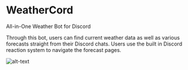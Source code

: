 # WeatherCord
All-in-One Weather Bot for Discord

Through this bot, users can find current weather data as well as various forecasts straight from their Discord chats. Users use the built in Discord reaction system to navigate the forecast pages. 

![alt-text](https://imgur.com/a/gfzejPF)

